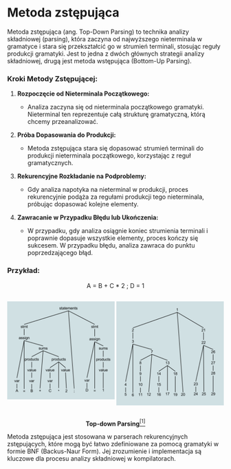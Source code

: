 # Metoda zstępująca

Metoda zstępująca (ang. Top-Down Parsing) to technika analizy składniowej (parsing), która zaczyna od najwyższego nieterminala w gramatyce i stara się przekształcić go w strumień terminali, stosując reguły produkcji gramatyki. Jest to jedna z dwóch głównych strategii analizy składniowej, drugą jest metoda wstępująca (Bottom-Up Parsing).

### Kroki Metody Zstępującej:

1. **Rozpoczęcie od Nieterminala Początkowego:**
   - Analiza zaczyna się od nieterminala początkowego gramatyki. Nieterminal ten reprezentuje całą strukturę gramatyczną, którą chcemy przeanalizować.

2. **Próba Dopasowania do Produkcji:**
   - Metoda zstępująca stara się dopasować strumień terminali do produkcji nieterminala początkowego, korzystając z reguł gramatycznych.

3. **Rekurencyjne Rozkładanie na Podproblemy:**
   - Gdy analiza napotyka na nieterminal w produkcji, proces rekurencyjnie podąża za regułami produkcji tego nieterminala, próbując dopasować kolejne elementy.

4. **Zawracanie w Przypadku Błędu lub Ukończenia:**
   - W przypadku, gdy analiza osiągnie koniec strumienia terminali i poprawnie dopasuje wszystkie elementy, proces kończy się sukcesem. W przypadku błędu, analiza zawraca do punktu poprzedzającego błąd.

### Przykład:

<p align="center">
  A = B + C * 2 ; D = 1
</p>

<div style="display: flex; ">
<p > 
  <img src="parse_tree.png" style="max-height: 100%;"/>
</p>
&nbsp;
<p > 
  <img src="top_down.png" style="max-height: 100%"/>
</p>
</div>

<p align="center">
  <b>Top-down Parsing</b><a href="https://en.wikipedia.org/wiki/Top-down_parsing"><sup>[1]</sup></a>
</p>

Metoda zstępująca jest stosowana w parserach rekurencyjnych zstępujących, które mogą być łatwo zdefiniowane za pomocą gramatyki w formie BNF (Backus-Naur Form). Jej zrozumienie i implementacja są kluczowe dla procesu analizy składniowej w kompilatorach.